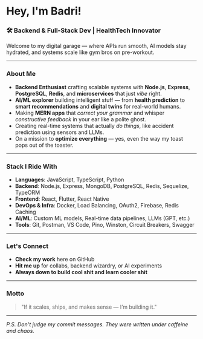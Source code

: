 # Hey, I'm Badri!  

### 🛠️ Backend & Full-Stack Dev | HealthTech Innovator

Welcome to my digital garage — where APIs run smooth, AI models stay hydrated, and systems scale like gym bros on pre-workout.  

---

### About Me

- **Backend Enthusiast** crafting scalable systems with **Node.js**, **Express**, **PostgreSQL**, **Redis**, and **microservices** that just *vibe* right.
- **AI/ML explorer** building intelligent stuff — from **health prediction** to **smart recommendations** and **digital twins** for real-world humans.
- Making **MERN apps** that *correct your grammar* and whisper *constructive feedback* in your ear like a polite ghost.
- Creating real-time systems that actually *do things*, like accident prediction using sensors and LLMs.  
- On a mission to **optimize everything** — yes, even the way my toast pops out of the toaster.

---

### Stack I Ride With

- **Languages**: JavaScript, TypeScript, Python
- **Backend**: Node.js, Express, MongoDB, PostgreSQL, Redis, Sequelize, TypeORM  
- **Frontend**: React, Flutter, React Native  
- **DevOps & Infra**: Docker, Load Balancing, OAuth2, Firebase, Redis Caching  
- **AI/ML**: Custom ML models, Real-time data pipelines, LLMs (GPT, etc.)  
- **Tools**: Git, Postman, VS Code, Pino, Winston, Circuit Breakers, Swagger  

---

### Let's Connect

- **Check my work** here on GitHub  
- **Hit me up** for collabs, backend wizardry, or AI experiments  
- **Always down to build cool shit and learn cooler shit**

---

### Motto  
> "If it scales, ships, and makes sense — I’m building it."

---

*P.S. Don't judge my commit messages. They were written under caffeine and chaos.*
